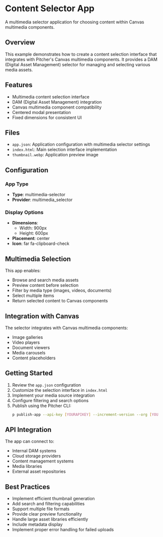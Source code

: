 # Content Selector App

A multimedia selector application for choosing content within Canvas multimedia components.

## Overview

This example demonstrates how to create a content selection interface that integrates with Pitcher's Canvas multimedia components. It provides a DAM (Digital Asset Management) selector for managing and selecting various media assets.

## Features

- Multimedia content selection interface
- DAM (Digital Asset Management) integration
- Canvas multimedia component compatibility
- Centered modal presentation
- Fixed dimensions for consistent UI

## Files

- `app.json`: Application configuration with multimedia selector settings
- `index.html`: Main selection interface implementation
- `thumbnail.webp`: Application preview image

## Configuration

### App Type
- **Type**: multimedia-selector
- **Provider**: multimedia_selector

### Display Options
- **Dimensions**:
  - Width: 900px
  - Height: 600px
- **Placement**: center
- **Icon**: far fa-clipboard-check

## Multimedia Selection

This app enables:
- Browse and search media assets
- Preview content before selection
- Filter by media type (images, videos, documents)
- Select multiple items
- Return selected content to Canvas components

## Integration with Canvas

The selector integrates with Canvas multimedia components:
- Image galleries
- Video players
- Document viewers
- Media carousels
- Content placeholders

## Getting Started

1. Review the `app.json` configuration
2. Customize the selection interface in `index.html`
3. Implement your media source integration
4. Configure filtering and search options
5. Publish using the Pitcher CLI:
   ```bash
   p publish-app --api-key [YOURAPIKEY] --increment-version --org [YOURORG]
   ```

## API Integration

The app can connect to:
- Internal DAM systems
- Cloud storage providers
- Content management systems
- Media libraries
- External asset repositories

## Best Practices

- Implement efficient thumbnail generation
- Add search and filtering capabilities
- Support multiple file formats
- Provide clear preview functionality
- Handle large asset libraries efficiently
- Include metadata display
- Implement proper error handling for failed uploads